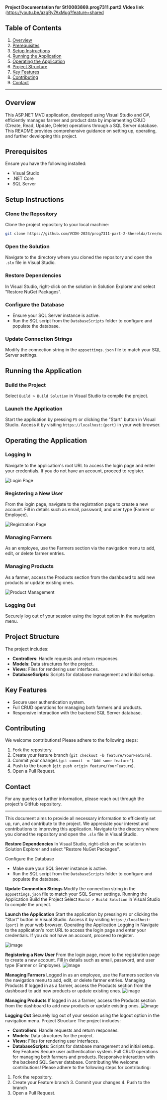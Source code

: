 **Project Documentation for St10083869.prog7311.part2**       **Video link** :https://youtu.be/azgRy7AxMug?feature=shared  

## Table of Contents
1. [Overview](#overview)
2. [Prerequisites](#prerequisites)
3. [Setup Instructions](#setup-instructions)
4. [Running the Application](#running-the-application)
5. [Operating the Application](#operating-the-application)
6. [Project Structure](#project-structure)
7. [Key Features](#key-features)
8. [Contributing](#contributing)
9. [Contact](#contact)

---

## Overview
This ASP.NET MVC application, developed using Visual Studio and C#, efficiently manages farmer and product data by implementing CRUD (Create, Read, Update, Delete) operations through a SQL Server database. This README provides comprehensive guidance on setting up, operating, and further developing this project.

## Prerequisites
Ensure you have the following installed:
- Visual Studio
- .NET Core
- SQL Server

## Setup Instructions

### Clone the Repository
Clone the project repository to your local machine:
```bash
git clone https://github.com/VCDN-2024/prog7311-part-2-Sherelda/tree/master
```

### Open the Solution
Navigate to the directory where you cloned the repository and open the `.sln` file in Visual Studio.

### Restore Dependencies
In Visual Studio, right-click on the solution in Solution Explorer and select "Restore NuGet Packages".

### Configure the Database
- Ensure your SQL Server instance is active.
- Run the SQL script from the `DatabaseScripts` folder to configure and populate the database.

### Update Connection Strings
Modify the connection string in the `appsettings.json` file to match your SQL Server settings.

## Running the Application

### Build the Project
Select `Build > Build Solution` in Visual Studio to compile the project.

### Launch the Application
Start the application by pressing `F5` or clicking the "Start" button in Visual Studio. Access it by visiting `https://localhost:{port}` in your web browser.

## Operating the Application

### Logging In
Navigate to the application's root URL to access the login page and enter your credentials. If you do not have an account, proceed to register.

![Login Page](https://github.com/VCDN-2024/prog7311-part-2-Sherelda/assets/103831256/87377a21-8823-436d-ba64-95d6725af0ed)

### Registering a New User
From the login page, navigate to the registration page to create a new account. Fill in details such as email, password, and user type (Farmer or Employee).

![Registration Page](https://github.com/VCDN-2024/prog7311-part-2-Sherelda/assets/103831256/2b0eb01c-4f6f-4547-a3eb-6f9e9c66da34)

### Managing Farmers
As an employee, use the Farmers section via the navigation menu to add, edit, or delete farmer entries.

### Managing Products
As a farmer, access the Products section from the dashboard to add new products or update existing ones.

![Product Management](https://github.com/VCDN-2024/prog7311-part-2-Sherelda/assets/103831256/4dc287ce-e84c-4e51-add7-8b9fa339d6e3)

### Logging Out
Securely log out of your session using the logout option in the navigation menu.

## Project Structure
The project includes:
- **Controllers**: Handle requests and return responses.
- **Models**: Data structures for the project.
- **Views**: Files for rendering user interfaces.
- **DatabaseScripts**: Scripts for database management and initial setup.

## Key Features
- Secure user authentication system.
- Full CRUD operations for managing both farmers and products.
- Responsive interaction with the backend SQL Server database.

## Contributing
We welcome contributions! Please adhere to the following steps:
1. Fork the repository.
2. Create your feature branch (`git checkout -b feature/YourFeature`).
3. Commit your changes (`git commit -m 'Add some feature'`).
4. Push to the branch (`git push origin feature/YourFeature`).
5. Open a Pull Request.

## Contact
For any queries or further information, please reach out through the project's GitHub repository.

---

This document aims to provide all necessary information to efficiently set up, run, and contribute to the project. We appreciate your interest and contributions to improving this application.
Navigate to the directory where you cloned the repository and open the `.sln` file in Visual Studio.

**Restore Dependencies**
In Visual Studio, right-click on the solution in Solution Explorer and select "Restore NuGet Packages".

 Configure the Database
- Make sure your SQL Server instance is active.
- Run the SQL script from the `DatabaseScripts` folder to configure and populate the database.

**Update Connection Strings**
Modify the connection string in the `appsettings.json` file to match your SQL Server settings.
Running the Application
Build the Project
Select `Build > Build Solution` in Visual Studio to compile the project.

**Launch the Application**
Start the application by pressing `F5` or clicking the "Start" button in Visual Studio. Access it by visiting `https://localhost:{port}` in your web browser.
Operating the Application
 Logging In
Navigate to the application's root URL to access the login page and enter your credentials. If you do not have an account, proceed to register.

![image](https://github.com/VCDN-2024/prog7311-part-2-Sherelda/assets/103831256/87377a21-8823-436d-ba64-95d6725af0ed)

 
 **Registering a New User**
From the login page, move to the registration page to create a new account. Fill in details such as email, password, and user type (Farmer or Employee).
![image](https://github.com/VCDN-2024/prog7311-part-2-Sherelda/assets/103831256/2b0eb01c-4f6f-4547-a3eb-6f9e9c66da34)
 
 **Managing Farmers**
Logged in as an employee, use the Farmers section via the navigation menu to add, edit, or delete farmer entries.
Managing Products
If logged in as a farmer, access the Products section from the dashboard to add new products or update existing ones.
![image](https://github.com/VCDN-2024/prog7311-part-2-Sherelda/assets/103831256/4dc287ce-e84c-4e51-add7-8b9fa339d6e3)

**Managing Products**
If logged in as a farmer, access the Products section from the dashboard to add new products or update existing ones.
![image](https://github.com/VCDN-2024/prog7311-part-2-Sherelda/assets/103831256/ab62e25c-2b6d-4a8e-a25a-7ff0dec89831)


**Logging Out**
Securely log out of your session using the logout option in the navigation menu.
Project Structure
The project includes:
- **Controllers**: Handle requests and return responses.
- **Models**: Data structures for the project.
- **Views**: Files for rendering user interfaces.
- **DatabaseScripts**: Scripts for database management and initial setup.
Key Features
Secure user authentication system.
Full CRUD operations for managing both farmers and products.
Responsive interaction with the backend SQL Server database.
Contributing
We welcome contributions! Please adhere to the following steps for contributing:
1. Fork the repository.
2. Create your Feature branch                                                                                                                                   3. Commit your changes                                                                                                                                                                 4. Push to the branch 
5. Open a Pull Request.

